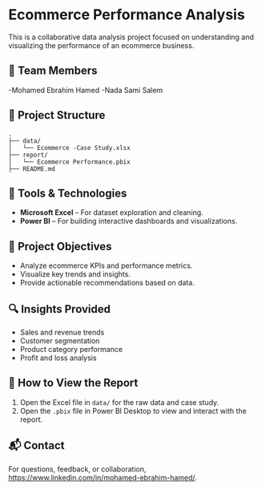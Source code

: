 
# Ecommerce Performance Analysis

This is a collaborative data analysis project focused on understanding and visualizing the performance of an ecommerce business.

## 👥 Team Members
-Mohamed Ebrahim Hamed
-Nada Sami Salem
## 📁 Project Structure

```
.
├── data/
│   └── Ecommerce -Case Study.xlsx
├── report/
│   └── Ecommerce Performance.pbix
├── README.md
```

## 🧰 Tools & Technologies

- **Microsoft Excel** – For dataset exploration and cleaning.
- **Power BI** – For building interactive dashboards and visualizations.

## 🎯 Project Objectives

- Analyze ecommerce KPIs and performance metrics.
- Visualize key trends and insights.
- Provide actionable recommendations based on data.

## 🔍 Insights Provided

- Sales and revenue trends
- Customer segmentation
- Product category performance
- Profit and loss analysis

## 📌 How to View the Report

1. Open the Excel file in `data/` for the raw data and case study.
2. Open the `.pbix` file in Power BI Desktop to view and interact with the report.

## 📬 Contact

For questions, feedback, or collaboration, https://www.linkedin.com/in/mohamed-ebrahim-hamed/.
